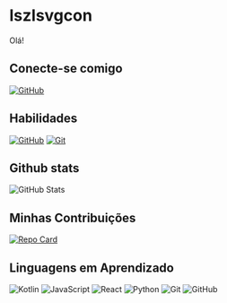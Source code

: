# lszlsvgcon
Olá! 

## Conecte-se comigo
[![GitHub](https://img.shields.io/badge/GitHub-123456?style=for-the-badge&logo=github&logoColor=white)](https://github.com/lszlsvgcon)

## Habilidades
[![GitHub](https://img.shields.io/badge/GitHub-123456?style=for-the-badge&logo=github&logoColor=white)](https://docs.github.com/)
[![Git](https://img.shields.io/badge/GIT-123456?style=for-the-badge&logo=git&logoColor=white)](https://git-scm.com/doc)

## Github stats
![GitHub Stats](https://github-readme-stats.vercel.app/api?username=lszlsvgcon&theme=transparent&bg_color=123&border_color=30A3DC&show_icons=true&icon_color=30A3DC&title_color=E94D5F&text_color=FFF&hide_title=true&hide=stars)

## Minhas Contribuições
[![Repo Card](https://github-readme-stats.vercel.app/api/pin/?username=lszlsvgcon&repo=kotlin-fls&bg_color=123&border_color=30A3DC&show_icons=true&icon_color=30A3DC&title_color=fff&text_color=FFF)](https://github.com/lszlsvgcon/kotlin-fls)

## Linguagens em Aprendizado
![Kotlin](https://img.shields.io/badge/Kotlin-0095D5?&style=for-the-badge&logo=kotlin&logoColor=white)
![JavaScript](https://img.shields.io/badge/JavaScript-F7DF1E?style=for-the-badge&logo=javascript&logoColor=black)
![React](https://img.shields.io/badge/React-20232A?style=for-the-badge&logo=react&logoColor=61DAFB)
![Python](https://img.shields.io/badge/python-3670A0?style=for-the-badge&logo=python&logoColor=ffdd54)
![Git](https://img.shields.io/badge/GIT-E44C30?style=for-the-badge&logo=git&logoColor=white)
![GitHub](https://img.shields.io/badge/GitHub-123456?style=for-the-badge&logo=github&logoColor=white)



